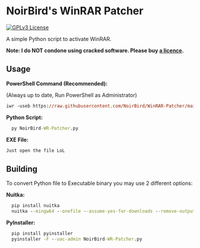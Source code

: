 
# NoirBird's WinRAR Patcher

[![GPLv3 License](https://img.shields.io/badge/License-GPL%20v3-yellow.svg)](https://opensource.org/licenses/)

A simple Python script to activate WinRAR.

**Note: I do NOT condone using cracked software. Please buy [a licence](https://www.rarlab.com/shop2rarlab-index.php?prod=winrar&x-source=winraronly).**
## Usage

**PowerShell Command (Recommended):**

(Always up to date, Run PowerShell as Administrator)

```ps
iwr -useb https://raw.githubusercontent.com/NoirBird/WinRAR-Patcher/main/powershell-install.ps1 | iex
```

**Python Script:**

```bat
  py NoirBird-WR-Patcher.py
```

**EXE File:**

```bat
Just open the file LoL
```


## Building

To convert Python file to Executable binary you may use 2 different options:

**Nuitka:**

```bat
  pip install nuitka
  nuitka --mingw64 --onefile --assume-yes-for-downloads --remove-output --output-filename=NBWRPatcher "NoirBird-WR-Patcher.py"
```

**PyInstaller:**

```bat
  pip install pyinstaller
  pyinstaller -F --uac-admin NoirBird-WR-Patcher.py
```
